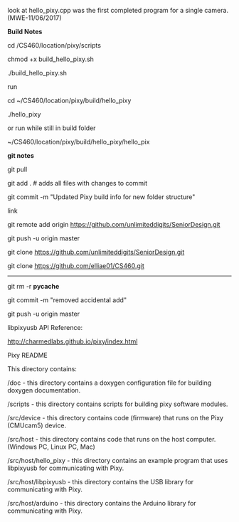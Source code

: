 look at hello_pixy.cpp was the first completed program for a single camera.  (MWE-11/06/2017)

**Build Notes**

cd /CS460/location/pixy/scripts

chmod +x build_hello_pixy.sh

./build_hello_pixy.sh

run

cd ~/CS460/location/pixy/build/hello_pixy 

./hello_pixy

or run while still in build folder

~/CS460/location/pixy/build/hello_pixy/hello_pix


**git notes**

git pull


git add . # adds all files with changes to commit

git commit -m "Updated Pixy build info for new folder structure"

link

git remote add origin https://github.com/unlimiteddigits/SeniorDesign.git

git push -u origin master


git clone https://github.com/unlimiteddigits/SeniorDesign.git

git clone https://github.com/elliae01/CS460.git

-----------------------------
git rm -r  __pycache__

git commit -m "removed accidental add"

git push -u origin master





libpixyusb API Reference:

http://charmedlabs.github.io/pixy/index.html

Pixy README

This directory contains:


/doc - this directory contains a doxygen configuration file for building doxygen documentation.

/scripts - this directory contains scripts for building pixy software modules.

/src/device - this directory contains code (firmware) that runs on the Pixy
(CMUcam5) device.

/src/host - this directory contains code that runs on the host computer.
(Windows PC, Linux PC, Mac)

/src/host/hello_pixy - this directory contains an example program that uses libpixyusb for communicating with Pixy.

/src/host/libpixyusb - this directory contains the USB library for communicating with Pixy.

/src/host/arduino - this directory contains the Arduino library for communicating with Pixy.


